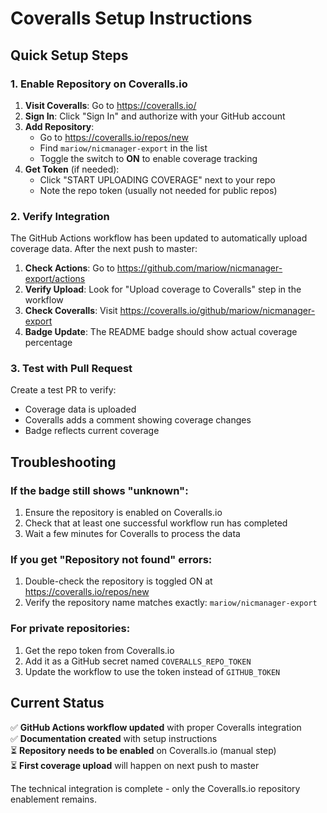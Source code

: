 # Coveralls Setup Instructions

## Quick Setup Steps

### 1. Enable Repository on Coveralls.io

1. **Visit Coveralls**: Go to https://coveralls.io/
2. **Sign In**: Click "Sign In" and authorize with your GitHub account
3. **Add Repository**: 
   - Go to https://coveralls.io/repos/new
   - Find `mariow/nicmanager-export` in the list
   - Toggle the switch to **ON** to enable coverage tracking
4. **Get Token** (if needed):
   - Click "START UPLOADING COVERAGE" next to your repo
   - Note the repo token (usually not needed for public repos)

### 2. Verify Integration

The GitHub Actions workflow has been updated to automatically upload coverage data. After the next push to master:

1. **Check Actions**: Go to https://github.com/mariow/nicmanager-export/actions
2. **Verify Upload**: Look for "Upload coverage to Coveralls" step in the workflow
3. **Check Coveralls**: Visit https://coveralls.io/github/mariow/nicmanager-export
4. **Badge Update**: The README badge should show actual coverage percentage

### 3. Test with Pull Request

Create a test PR to verify:
- Coverage data is uploaded
- Coveralls adds a comment showing coverage changes
- Badge reflects current coverage

## Troubleshooting

### If the badge still shows "unknown":
1. Ensure the repository is enabled on Coveralls.io
2. Check that at least one successful workflow run has completed
3. Wait a few minutes for Coveralls to process the data

### If you get "Repository not found" errors:
1. Double-check the repository is toggled ON at https://coveralls.io/repos/new
2. Verify the repository name matches exactly: `mariow/nicmanager-export`

### For private repositories:
1. Get the repo token from Coveralls.io
2. Add it as a GitHub secret named `COVERALLS_REPO_TOKEN`
3. Update the workflow to use the token instead of `GITHUB_TOKEN`

## Current Status

✅ **GitHub Actions workflow updated** with proper Coveralls integration  
✅ **Documentation created** with setup instructions  
⏳ **Repository needs to be enabled** on Coveralls.io (manual step)  
⏳ **First coverage upload** will happen on next push to master  

The technical integration is complete - only the Coveralls.io repository enablement remains.